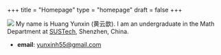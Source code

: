 +++
title = "Homepage"
type = "homepage"
draft = false
+++

![](/photo.jpg)
My name is Huang Yunxin (黄云歆). I am an undergraduate in the Math Department at [SUSTech](https://math.sustech.edu.cn/?lang=cn), Shenzhen, China.

-   **email**: yunxinh55@gmail.com

